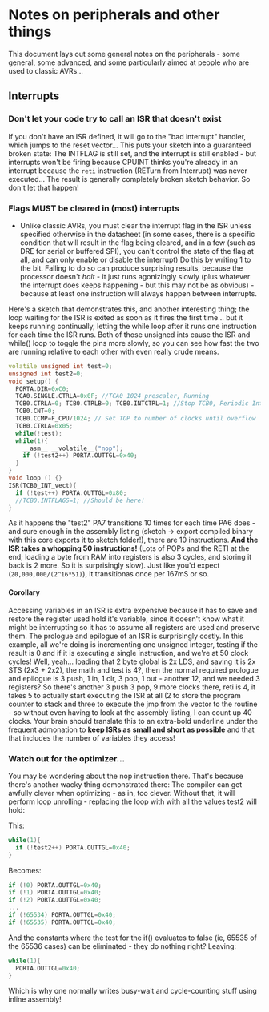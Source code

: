 # Notes on peripherals and other things
This document lays out some general notes on the peripherals - some general, some advanced, and some particularly aimed at people who are used to classic AVRs...

## Interrupts

### Don't let your code try to call an ISR that doesn't exist

If you don't have an ISR defined, it will go to the "bad interrupt" handler, which jumps to the reset vector... This puts your sketch into a guaranteed broken state: The INTFLAG is still set, and the interrupt is still enabled - but interrupts won't be firing because CPUINT thinks you're already in an interrupt because the `reti` instruction (RETurn from Interrupt) was never executed... The result is generally completely broken sketch behavior. So don't let that happen!

### Flags MUST be cleared in (most) interrupts
* Unlike classic AVRs, you must clear the interrupt flag in the ISR unless specified otherwise in the datasheet (in some cases, there is a specific condition that will result in the flag being cleared, and in a few (such as DRE for serial or buffered SPI), you can't control the state of the flag at all, and can only enable or disable the interrupt) Do this by writing 1 to the bit. Failing to do so can produce surprising results, because the processor doesn't *halt* - it just runs agonizingly slowly (plus whatever the interrupt does keeps happening - but this may not be as obvious) - because at least one instruction will always happen between interrupts.

Here's a sketch that demonstrates this, and another interesting thing; the loop waiting for the ISR is exited as soon as it fires the first time... but it keeps running continually, letting the while loop after it runs one instruction for each time the ISR runs. Both of those unsigned ints cause the ISR and while() loop to toggle the pins more slowly, so you can see how fast the two are running relative to each other with even really crude means.

```c++
volatile unsigned int test=0;
unsigned int test2=0;
void setup() {
  PORTA.DIR=0xC0;
  TCA0.SINGLE.CTRLA=0x0F; //TCA0 1024 prescaler, Running
  TCB0.CTRLA=0; TCB0.CTRLB=0; TCB0.INTCTRL=1; //Stop TCB0, Periodic Interrupt timing mode, interrupt on
  TCB0.CNT=0;
  TCB0.CCMP=F_CPU/1024; // Set TOP to number of clocks until overflow
  TCB0.CTRLA=0x05;
  while(!test);
  while(1){
    __asm__ __volatile__("nop");
    if (!test2++) PORTA.OUTTGL=0x40;
  }
}
void loop () {}
ISR(TCB0_INT_vect){
  if (!test++) PORTA.OUTTGL=0x80;
  //TCB0.INTFLAGS=1; //Should be here!
}

```

As it happens the "test2" PA7 transitions 10 times for each time PA6 does - and sure enough in the assembly listing (sketch -> export compiled binary with this core exports it to sketch folder!), there are 10 instructions. **And the ISR takes a whopping 50 instructions!** (Lots of POPs and the RETI at the end; loading a byte from RAM into registers is also 3 cycles, and storing it back is 2 more. So it is surprisingly slow). Just like you'd expect (`20,000,000/(2^16*51)`), it transitionas once per 167mS or so.

#### Corollary
Accessing variables in an ISR is extra expensive because it has to save and restore the register used hold it's variable, since it doesn't know what it might be interrupting so it has to assume all registers are used and preserve them. The prologue and epilogue of an ISR is surprisingly costly. In this example, all we're doing is incrementing one unsigned integer, testing if the result is 0 and if it is executing a single instruction, and we're at 50 clock cycles! Well, yeah... loading that 2 byte global is 2x LDS, and saving it is 2x STS (2x3 + 2x2), the math and test is 4?, then the normal required prologue and epilogue is 3 push, 1 in, 1 clr, 3 pop, 1 out - another 12, and we needed 3 registers? So there's another 3 push 3 pop, 9 more clocks there, reti is 4, it takes 5 to actually start executing the ISR at all (2 to store the program counter to stack and three to execute the jmp from the vector to the routine - so without even having to look at the assembly listing, I can count up 40 clocks. Your brain should translate this to an extra-bold underline under the frequent admonation to **keep ISRs as small and short as possible** and that that includes the number of variables they access!


### Watch out for the optimizer...
You may be wondering about the nop instruction there.
That's because there's another wacky thing demonstrated there: The compiler can get awfully clever when optimizing - as in, too clever. Without that, it will perform loop unrolling - replacing the loop with with all the values test2 will hold:

This:
```c++
while(1){
  if (!test2++) PORTA.OUTTGL=0x40;
}
```
Becomes:
```c++
if (!0) PORTA.OUTTGL=0x40;
if (!1) PORTA.OUTTGL=0x40;
if (!2) PORTA.OUTTGL=0x40;
...
if (!65534) PORTA.OUTTGL=0x40;
if (!65535) PORTA.OUTTGL=0x40;
```
And the constants where the test for the if() evaluates to false (ie, 65535 of the 65536 cases) can be eliminated - they do nothing right?
Leaving:
```c++
while(1){
  PORTA.OUTTGL=0x40;
}
```

Which is why one normally writes busy-wait and cycle-counting stuff using inline assembly!
